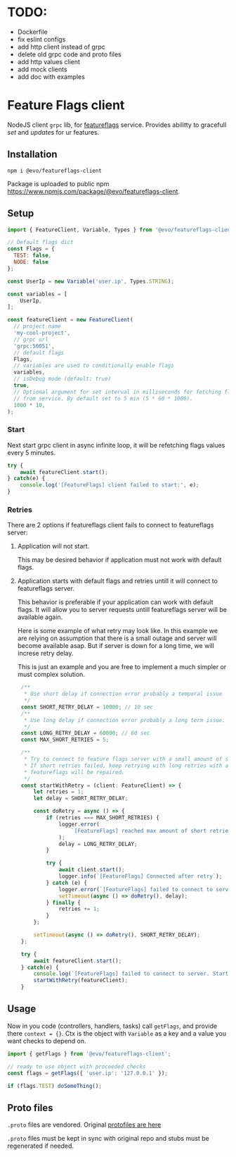 # TODO:
- Dockerfile
- fix eslint configs
- add http client instead of grpc
- delete old grpc code and proto files
- add http values client
- add mock clients
- add doc with examples

# Feature Flags client

NodeJS client `grpc` lib, for [featureflags](https://github.com/evo-company/featureflags) service. Provides abilitty to gracefull *set* and *update*s
for ur features.

## Installation

```
npm i @evo/featureflags-client
```

Package is uploaded to public npm https://www.npmjs.com/package/@evo/featureflags-client.


## Setup

```js
import { FeatureClient, Variable, Types } from '@evo/featureflags-client';

// Default flags dict
const Flags = {
  TEST: false,
  NODE: false
};

const UserIp = new Variable('user.ip', Types.STRING);

const variables = [
    UserIp,
];

const featureClient = new FeatureClient(
  // project name
  'my-cool-project',
  // grpc url
  'grpc:50051',
  // default flags
  Flags,
  // variables are used to conditionally enable flags
  variables,
  // isDebug mode (default: true)
  true,  
  // Optional argument for set interval in milliseconds for fetching flags
  // from service. By default set to 5 min (5 * 60 * 1000).
  1000 * 10,
);
```

### Start
Next start grpc client in async infinite loop, it will be refetching flags values every 5 minutes.

```js
try {
    await featureClient.start();
} catch(e) {
    console.log('[FeatureFlags] client failed to start:', e);
}
```

### Retries

There are 2 options if featureflags client fails to connect to featureflags server:

1. Application will not start.

   This may be desired behavior if application must not work with default flags.

2. Application starts with default flags and retries untill it will connect to featureflags server.

   This behavior is preferable if your application can work with default flags. It will allow you to server requests
   untill featureflags server will be available again.

   Here is some example of what retry may look like. In this example we are relying on assumption that there is a small outage
   and server will become available asap. But if server is down for a long time, we will increse retry delay. 

   This is just an example and you are free to implement a much simpler or must complex solution.

   ```js
    /**
     * Use short delay if connection error probably a temporal issue
     */
    const SHORT_RETRY_DELAY = 10000; // 10 sec
    /**
     * Use long delay if connection error probably a long term issue.
     */
    const LONG_RETRY_DELAY = 60000; // 60 sec
    const MAX_SHORT_RETRIES = 5;

    /**
     * Try to connect to feature flags server with a small amount of short retries.
     * If short retries failed, keep retrying with long retries with a hope
     * featureflags will be repaired.
     */
    const startWithRetry = (client: FeatureClient) => {
        let retries = 1;
        let delay = SHORT_RETRY_DELAY;

        const doRetry = async () => {
            if (retries === MAX_SHORT_RETRIES) {
                logger.error(
                    `[FeatureFlags] reached max amount of short retries: ${MAX_SHORT_RETRIES}. Keep retrying with ${LONG_RETRY_DELAY} ms interval`,
                );
                delay = LONG_RETRY_DELAY;
            }

            try {
                await client.start();
                logger.info(`[FeatureFlags] Connected after retry`);
            } catch (e) {
                logger.error(`[FeatureFlags] failed to connect to server - ${retries} attempt, delay ${delay} ms: ${e}`);
                setTimeout(async () => doRetry(), delay);
            } finally {
                retries += 1;
            }
        };

        setTimeout(async () => doRetry(), SHORT_RETRY_DELAY);
    };

    try {
        await featureClient.start();
    } catch(e) {
        console.log(`[FeatureFlags] failed to connect to server. Start application with default flags and keep retrying: Error - ${e}`,);
        startWithRetry(featureClient);
    }
   ``` 


## Usage

Now in you code (controllers, handlers, tasks) call `getFlags`, and provide there `context = {}`. 
Ctx is the object with `Variable` as a key and a value you want checks to depend on.

```js
import { getFlags } from '@evo/featureflags-client';

// ready to use object with proceeded checks
const flags = getFlags({ 'user.ip': '127.0.0.1' });

if (flags.TEST) doSomeThing();
```

## Proto files

`.proto` files are vendored. Original [protofiles are here](https://github.com/evo-company/featureflags/tree/main/protobuf/featureflags/protobuf)

`.proto` files must be kept in sync with original repo and stubs must be regenerated if needed.
